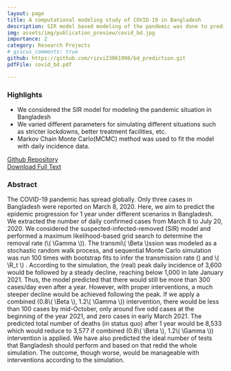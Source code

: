 ```yaml
---
layout: page
title: A computational modeling study of COVID-19 in Bangladesh
description: SIR model based modeling of the pandemic was done to predict the pandemic situation in Bangladesh.
img: assets/img/publication_preview/covid_bd.jpg
importance: 2
category: Research Projects
# giscus_comments: true
github: https://github.com/rizvi23061998/bd_prediction.git
pdfFile: covid_bd.pdf 

---
```

<h3>Highlights</h3>
<ul>
    <li>We considered the SIR model for modeling the pandemic situation in Bangladesh</li>
    <li>We varied different parameters for simulating different situations such as stricter lockdowns, better treatment facilities, etc.
    </li>
    <li> Markov Chain Monte Carlo(MCMC) method was used to fit the model with daily incidence data.
    </li>
</ul>

<a href='{{ page.github }}'> Github Repository </a>
<br>
<a href='/assets/pdf/covid_bd.pdf'>Download Full Text</a>

<h3>Abstract</h3>
The COVID-19 pandemic has spread globally. Only three cases in Bangladesh were reported on March 8, 2020. Here, we aim to predict the epidemic progression for 1 year under different scenarios in Bangladesh. We extracted the number of daily confirmed cases from March 8 to July 20, 2020. We considered the suspected-infected-removed (SIR) model and performed a maximum likelihood-based grid search to determine the removal rate (\( \Gamma \)). The transmi\( \Beta \)ssion was modeled as a stochastic random walk process, and sequential Monte Carlo simulation was run 100 times with bootstrap fits to infer the transmission rate () and \( \R_t \) . According to the simulation, the (real) peak daily incidence of 3,600 would be followed by a steady decline, reaching below 1,000 in late January 2021. Thus, the model predicted that there would still be more than 300 cases/day even after a year. However, with proper interventions, a much steeper decline would be achieved following the peak. If we apply a combined (0.8\( \Beta \), 1.2\( \Gamma \)) intervention, there would be less than 100 cases by mid-October, only around five odd cases at the beginning of the year 2021, and zero cases in early March 2021. The predicted total number of deaths (in status quo) after 1 year would be 8,533 which would reduce to 3,577 if combined (0.8\( \Beta \), 1.2\( \Gamma \)) intervention is applied. We have also predicted the ideal number of tests that Bangladesh should perform and based on that redid the whole simulation. The outcome, though worse, would be manageable with interventions according to the simulation.